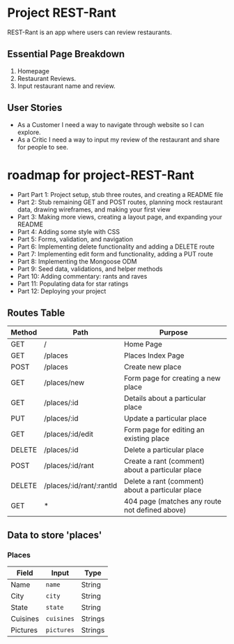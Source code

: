 # Project REST-Rant

REST-Rant is an app where users can review restaurants.

## Essential Page Breakdown
1. Homepage
2. Restaurant Reviews.
3. Input restaurant name and review.

## User Stories

- As a Customer I need a way to navigate through website so I can explore.
- As a Critic I need a way to input my review of the restaurant and share for people to see.

# roadmap for project-REST-Rant
- Part Part 1: Project setup, stub three routes, and creating a README file
- Part 2: Stub remaining GET and POST routes, planning mock restaurant data, drawing wireframes, and making your first view
- Part 3: Making more views, creating a layout page, and expanding your README
- Part 4: Adding some style with CSS
- Part 5: Forms, validation, and navigation
- Part 6: Implementing delete functionality and adding a DELETE route
- Part 7: Implementing edit form and functionality, adding a PUT route
- Part 8: Implementing the Mongoose ODM
- Part 9: Seed data, validations, and helper methods
- Part 10: Adding commentary: rants and raves
- Part 11: Populating data for star ratings
- Part 12: Deploying your project

## Routes Table

| Method | Path                     | Purpose                                          |
| ------ | ------------------------ | ------------------------------------------------ |
| GET    | /                        | Home Page                                        |
| GET    | /places                  | Places Index Page                                |
| POST   | /places                  | Create new place                                 |
| GET    | /places/new              | Form page for creating a new place               |
| GET    | /places/:id              | Details about a particular place                 |
| PUT    | /places/:id              | Update a particular place                        |
| GET    | /places/:id/edit         | Form page for editing an existing place          |
| DELETE | /places/:id              | Delete a particular place                        |
| POST   | /places/:id/rant         | Create a rant (comment) about a particular place |
| DELETE | /places/:id/rant/:rantld | Delete a rant (comment) about a particular place |
| GET    | \*                       | 404 page (matches any route not defined above)   |

## Data to store 'places'

### Places

| Field    | Input     | Type    |
| -------- | --------- | ------- |
| Name     | `name`    | String  |
| City     | `city`    | String  |
| State    | `state`   | String  |
| Cuisines | `cuisines`| Strings |
| Pictures | `pictures`| Strings |

